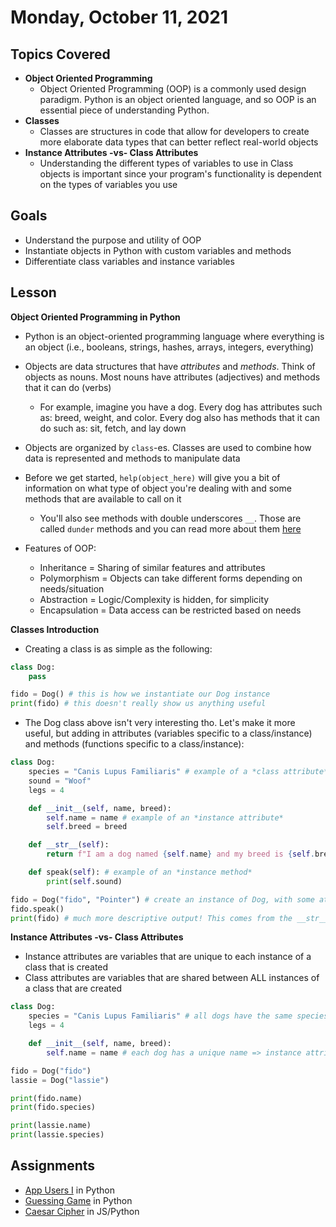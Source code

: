 # Monday, October 11, 2021

## Topics Covered
- **Object Oriented Programming**
  - Object Oriented Programming (OOP) is a commonly used design paradigm. Python is an object oriented language, and so OOP is an essential piece of understanding Python.
- **Classes**
  - Classes are structures in code that allow for developers to create more elaborate data types that can better reflect real-world objects
- **Instance Attributes -vs- Class Attributes**
  - Understanding the different types of variables to use in Class objects is important since your program's functionality is dependent on the types of variables you use

## Goals
- Understand the purpose and utility of OOP
- Instantiate objects in Python with custom variables and methods
- Differentiate class variables and instance variables

## Lesson
**Object Oriented Programming in Python**
- Python is an object-oriented programming language where everything is an object (i.e., booleans, strings, hashes, arrays, integers, everything)
- Objects are data structures that have *attributes* and *methods*. Think of objects as nouns. Most nouns have attributes (adjectives) and methods that it can do (verbs)
  - For example, imagine you have a dog. Every dog has attributes such as: breed, weight, and color. Every dog also has methods that it can do such as: sit, fetch, and lay down
- Objects are organized by `class`-es. Classes are used to combine how data is represented and methods to manipulate data
- Before we get started, `help(object_here)` will give you a bit of information on what type of object you're dealing with and some methods that are available to call on it
  - You'll also see methods with double underscores `__`. Those are called `dunder` methods and you can read more about them [here](https://www.python-course.eu/python3_magic_methods.php)

- Features of OOP:
  - Inheritance = Sharing of similar features and attributes
  - Polymorphism = Objects can take different forms depending on needs/situation
  - Abstraction = Logic/Complexity is hidden, for simplicity
  - Encapsulation = Data access can be restricted based on needs

**Classes Introduction**
- Creating a class is as simple as the following:
```python
class Dog:
    pass

fido = Dog() # this is how we instantiate our Dog instance
print(fido) # this doesn't really show us anything useful
```

- The Dog class above isn't very interesting tho. Let's make it more useful, but adding in attributes (variables specific to a class/instance) and methods (functions specific to a class/instance):
```python
class Dog:
    species = "Canis Lupus Familiaris" # example of a *class attribute*
    sound = "Woof"
    legs = 4

    def __init__(self, name, breed):
        self.name = name # example of an *instance attribute*
        self.breed = breed

    def __str__(self):
        return f"I am a dog named {self.name} and my breed is {self.breed}. I have {self.legs} legs and I say {self.sound}!"

    def speak(self): # example of an *instance method*
        print(self.sound)

fido = Dog("fido", "Pointer") # create an instance of Dog, with some attributes
fido.speak()
print(fido) # much more descriptive output! This comes from the __str__() instance method
```

**Instance Attributes -vs- Class Attributes**
- Instance attributes are variables that are unique to each instance of a class that is created
- Class attributes are variables that are shared between ALL instances of a class that are created

```python
class Dog:
    species = "Canis Lupus Familiaris" # all dogs have the same species type => class attribute
    legs = 4

    def __init__(self, name, breed):
        self.name = name # each dog has a unique name => instance attribute

fido = Dog("fido")
lassie = Dog("lassie")

print(fido.name)
print(fido.species)

print(lassie.name)
print(lassie.species)
```

## Assignments
- [App Users I](https://github.com/papaplatoon/oop-app-users-i) in Python
- [Guessing Game](https://github.com/papaplatoon/oop-guessing-game) in Python
- [Caesar Cipher](https://github.com/papaplatoon/algo-caesar-cipher) in JS/Python



